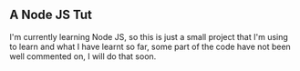 ## A Node JS Tut

<p> I'm currently learning Node JS, so this is just a small project that I'm using to learn and what I have learnt so far, some part of the code have not been well commented on, I will do that soon. </p>